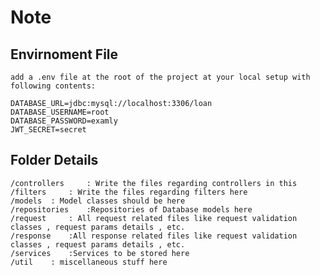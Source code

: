 # Note

## Envirnoment File

    add a .env file at the root of the project at your local setup with following contents: 

    DATABASE_URL=jdbc:mysql://localhost:3306/loan
    DATABASE_USERNAME=root
    DATABASE_PASSWORD=examly
    JWT_SECRET=secret

## Folder Details

    /controllers     : Write the files regarding controllers in this
    /filters     : Write the files regarding filters here
    /models  : Model classes should be here
    /repositories    :Repositories of Database models here
    /request     : All request related files like request validation classes , request params details , etc.
    /response    :All response related files like request validation classes , request params details , etc.
    /services    :Services to be stored here
    /util    : miscellaneous stuff here

